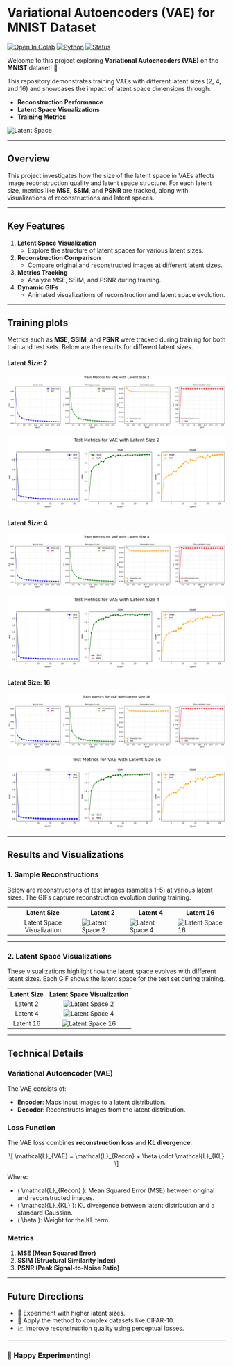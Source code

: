 # **Variational Autoencoders (VAE) for MNIST Dataset**

[![Open In Colab](https://colab.research.google.com/assets/colab-badge.svg)](https://colab.research.google.com/drive/14pAGmyrSIaKhb6eVCmHPOk8dlxQ-aydW?usp=sharing)
[![Python](https://img.shields.io/badge/python-3.7%20%7C%203.8%20%7C%203.9-blue)](https://www.python.org/downloads/release/python-380/)
[![Status](https://img.shields.io/badge/status-active-green)]()

Welcome to this project exploring **Variational Autoencoders (VAE)** on the **MNIST** dataset! 🚀

This repository demonstrates training VAEs with different latent sizes (2, 4, and 16) and showcases the impact of latent space dimensions through:

- **Reconstruction Performance**
- **Latent Space Visualizations**
- **Training Metrics**

![Latent Space](assets/latent_16/test_latent_visualization.gif)

---

## **Overview**

This project investigates how the size of the latent space in VAEs affects image reconstruction quality and latent space structure. For each latent size, metrics like **MSE**, **SSIM**, and **PSNR** are tracked, along with visualizations of reconstructions and latent spaces.

---

## **Key Features**

1. **Latent Space Visualization**
    - Explore the structure of latent spaces for various latent sizes.
2. **Reconstruction Comparison**
    - Compare original and reconstructed images at different latent sizes.
3. **Metrics Tracking**
    - Analyze MSE, SSIM, and PSNR during training.
4. **Dynamic GIFs**
    - Animated visualizations of reconstruction and latent space evolution.

---

## **Training plots**

Metrics such as **MSE**, **SSIM**, and **PSNR** were tracked during training for both train and test sets. Below are the results for different latent sizes.

#### **Latent Size: 2**
![Metrics train Latent 2](assets/latent_2/train_plots.png)

![Metrics test Latent 2](assets/latent_2/test_plots.png)

#### **Latent Size: 4**
![Metrics train Latent 4](assets/latent_4/train_plots.png)

![Metrics test Latent 4](assets/latent_4/test_plots.png)

#### **Latent Size: 16**
![Metrics train Latent 16](assets/latent_16/train_plots.png)

![Metrics test Latent 16](assets/latent_16/test_plots.png)


---

## **Results and Visualizations**

### 1. **Sample Reconstructions**

Below are reconstructions of test images (samples 1–5) at various latent sizes. The GIFs capture reconstruction evolution during training.

<table>
  <tr>
    <th>Latent Size</th>
    <th>Latent 2</th>
    <th>Latent 4</th>
    <th>Latent 16</th>
  </tr>
  <tr>
    <td align="center">Latent Space Visualization</td>
    <td><img src="assets/latent_2/test_latent_visualization.gif" alt="Latent Space 2" width="200"></td>
    <td><img src="assets/latent_4/test_latent_visualization.gif" alt="Latent Space 4" width="200"></td>
    <td><img src="assets/latent_16/test_latent_visualization.gif" alt="Latent Space 16" width="200"></td>
  </tr>
</table>

---
### 2. **Latent Space Visualizations**

These visualizations highlight how the latent space evolves with different latent sizes. Each GIF shows the latent space for the test set during training.
<table>
  <tr>
    <th>Latent Size</th>
    <th colspan="3">Latent Space Visualization</th>
  </tr>
  <tr>
    <td align="center">Latent 2</td>
    <td colspan="3" align="center"><img src="assets/latent_2/test_latent_visualization.gif" alt="Latent Space 2" width="300"></td>
  </tr>
  <tr>
    <td align="center">Latent 4</td>
    <td colspan="3" align="center"><img src="assets/latent_4/test_latent_visualization.gif" alt="Latent Space 4" width="300"></td>
  </tr>
  <tr>
    <td align="center">Latent 16</td>
    <td colspan="3" align="center"><img src="assets/latent_16/test_latent_visualization.gif" alt="Latent Space 16" width="300"></td>
  </tr>
</table>

---

## **Technical Details**

### Variational Autoencoder (VAE)

The VAE consists of:
- **Encoder**: Maps input images to a latent distribution.
- **Decoder**: Reconstructs images from the latent distribution.

### Loss Function

The VAE loss combines **reconstruction loss** and **KL divergence**:

<p align="center">
\[ \mathcal{L}_{VAE} = \mathcal{L}_{Recon} + \beta \cdot \mathcal{L}_{KL} \]
</p>

Where:
- \( \mathcal{L}_{Recon} \): Mean Squared Error (MSE) between original and reconstructed images.
- \( \mathcal{L}_{KL} \): KL divergence between latent distribution and a standard Gaussian.
- \( \beta \): Weight for the KL term.

### Metrics

1. **MSE (Mean Squared Error)**
2. **SSIM (Structural Similarity Index)**
3. **PSNR (Peak Signal-to-Noise Ratio)**


---

## **Future Directions**

- 🧱 Experiment with higher latent sizes.
- 🔄 Apply the method to complex datasets like CIFAR-10.
- 📈 Improve reconstruction quality using perceptual losses.

---

### 🚀 Happy Experimenting!

